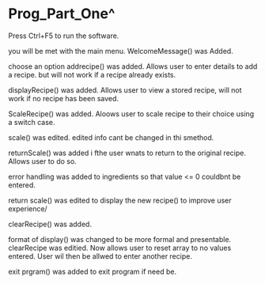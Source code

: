 # Prog_Part_One^
Press Ctrl+F5 to run the software.

you will be met with the main menu. 
WelcomeMessage() was Added.

choose an option
addrecipe() was added. 
Allows user to enter details to add a recipe. but will not work if a recipe already exists.

displayRecipe() was added. 
Allows user to view a stored recipe, will not work if no recipe has been saved.

ScaleRecipe() was added. Aloows user to scale recipe to their choice using a switch case.

scale() was edited. edited info cant be changed in thi smethod.

returnScale() was added i fthe user wnats to return to the original recipe. Allows user to do so. 

error handling was added to ingredients so that value <= 0 couldbnt be entered.

return scale() was edited to display the new recipe() to improve user experience/

clearRecipe() was added.

format of display() was changed to be more formal and presentable.
clearRecipe was editied. Now allows user to reset array to no values entered. User wil then be allwed to enter another recipe.

exit prgram() was added to exit program if need be.
